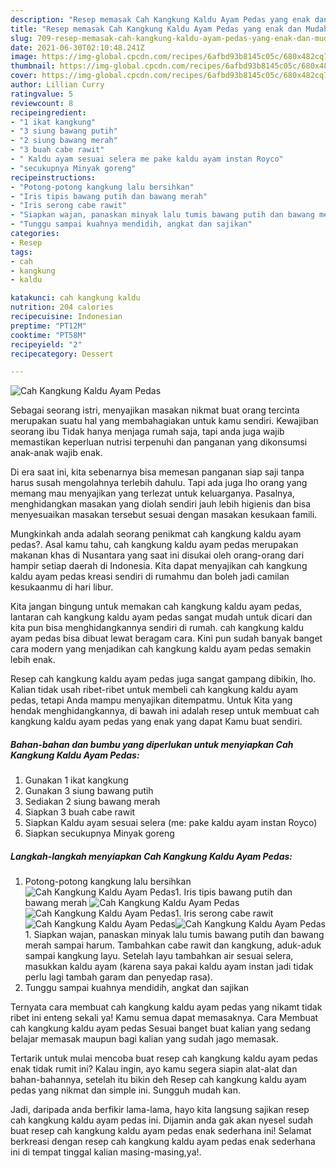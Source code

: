 ```yaml
---
description: "Resep memasak Cah Kangkung Kaldu Ayam Pedas yang enak dan Mudah Dibuat"
title: "Resep memasak Cah Kangkung Kaldu Ayam Pedas yang enak dan Mudah Dibuat"
slug: 709-resep-memasak-cah-kangkung-kaldu-ayam-pedas-yang-enak-dan-mudah-dibuat
date: 2021-06-30T02:10:48.241Z
image: https://img-global.cpcdn.com/recipes/6afbd93b8145c05c/680x482cq70/cah-kangkung-kaldu-ayam-pedas-foto-resep-utama.jpg
thumbnail: https://img-global.cpcdn.com/recipes/6afbd93b8145c05c/680x482cq70/cah-kangkung-kaldu-ayam-pedas-foto-resep-utama.jpg
cover: https://img-global.cpcdn.com/recipes/6afbd93b8145c05c/680x482cq70/cah-kangkung-kaldu-ayam-pedas-foto-resep-utama.jpg
author: Lillian Curry
ratingvalue: 5
reviewcount: 8
recipeingredient:
- "1 ikat kangkung"
- "3 siung bawang putih"
- "2 siung bawang merah"
- "3 buah cabe rawit"
- " Kaldu ayam sesuai selera me pake kaldu ayam instan Royco"
- "secukupnya Minyak goreng"
recipeinstructions:
- "Potong-potong kangkung lalu bersihkan"
- "Iris tipis bawang putih dan bawang merah"
- "Iris serong cabe rawit"
- "Siapkan wajan, panaskan minyak lalu tumis bawang putih dan bawang merah sampai harum. Tambahkan cabe rawit dan kangkung, aduk-aduk sampai kangkung layu. Setelah layu tambahkan air sesuai selera, masukkan kaldu ayam (karena saya pakai kaldu ayam instan jadi tidak perlu lagi tambah garam dan penyedap rasa)."
- "Tunggu sampai kuahnya mendidih, angkat dan sajikan"
categories:
- Resep
tags:
- cah
- kangkung
- kaldu

katakunci: cah kangkung kaldu 
nutrition: 204 calories
recipecuisine: Indonesian
preptime: "PT12M"
cooktime: "PT58M"
recipeyield: "2"
recipecategory: Dessert

---
```



![Cah Kangkung Kaldu Ayam Pedas](https://img-global.cpcdn.com/recipes/6afbd93b8145c05c/680x482cq70/cah-kangkung-kaldu-ayam-pedas-foto-resep-utama.jpg)

Sebagai seorang istri, menyajikan masakan nikmat buat orang tercinta merupakan suatu hal yang membahagiakan untuk kamu sendiri. Kewajiban seorang ibu Tidak hanya menjaga rumah saja, tapi anda juga wajib memastikan keperluan nutrisi terpenuhi dan panganan yang dikonsumsi anak-anak wajib enak.

Di era  saat ini, kita sebenarnya bisa memesan panganan siap saji tanpa harus susah mengolahnya terlebih dahulu. Tapi ada juga lho orang yang memang mau menyajikan yang terlezat untuk keluarganya. Pasalnya, menghidangkan masakan yang diolah sendiri jauh lebih higienis dan bisa menyesuaikan masakan tersebut sesuai dengan masakan kesukaan famili. 



Mungkinkah anda adalah seorang penikmat cah kangkung kaldu ayam pedas?. Asal kamu tahu, cah kangkung kaldu ayam pedas merupakan makanan khas di Nusantara yang saat ini disukai oleh orang-orang dari hampir setiap daerah di Indonesia. Kita dapat menyajikan cah kangkung kaldu ayam pedas kreasi sendiri di rumahmu dan boleh jadi camilan kesukaanmu di hari libur.

Kita jangan bingung untuk memakan cah kangkung kaldu ayam pedas, lantaran cah kangkung kaldu ayam pedas sangat mudah untuk dicari dan kita pun bisa menghidangkannya sendiri di rumah. cah kangkung kaldu ayam pedas bisa dibuat lewat beragam cara. Kini pun sudah banyak banget cara modern yang menjadikan cah kangkung kaldu ayam pedas semakin lebih enak.

Resep cah kangkung kaldu ayam pedas juga sangat gampang dibikin, lho. Kalian tidak usah ribet-ribet untuk membeli cah kangkung kaldu ayam pedas, tetapi Anda mampu menyajikan ditempatmu. Untuk Kita yang hendak menghidangkannya, di bawah ini adalah resep untuk membuat cah kangkung kaldu ayam pedas yang enak yang dapat Kamu buat sendiri.

<!--inarticleads1-->

##### Bahan-bahan dan bumbu yang diperlukan untuk menyiapkan Cah Kangkung Kaldu Ayam Pedas:

1. Gunakan 1 ikat kangkung
1. Gunakan 3 siung bawang putih
1. Sediakan 2 siung bawang merah
1. Siapkan 3 buah cabe rawit
1. Siapkan  Kaldu ayam sesuai selera (me: pake kaldu ayam instan Royco)
1. Siapkan secukupnya Minyak goreng




<!--inarticleads2-->

##### Langkah-langkah menyiapkan Cah Kangkung Kaldu Ayam Pedas:

1. Potong-potong kangkung lalu bersihkan
<img src="https://img-global.cpcdn.com/steps/f71ba6c2fd83a6a0/160x128cq70/cah-kangkung-kaldu-ayam-pedas-langkah-memasak-1-foto.jpg" alt="Cah Kangkung Kaldu Ayam Pedas">1. Iris tipis bawang putih dan bawang merah
<img src="https://img-global.cpcdn.com/steps/08dceff75024914d/160x128cq70/cah-kangkung-kaldu-ayam-pedas-langkah-memasak-2-foto.jpg" alt="Cah Kangkung Kaldu Ayam Pedas"><img src="https://img-global.cpcdn.com/steps/073b031d9bb2e803/160x128cq70/cah-kangkung-kaldu-ayam-pedas-langkah-memasak-2-foto.jpg" alt="Cah Kangkung Kaldu Ayam Pedas">1. Iris serong cabe rawit
<img src="https://img-global.cpcdn.com/steps/ef8a316683830398/160x128cq70/cah-kangkung-kaldu-ayam-pedas-langkah-memasak-3-foto.jpg" alt="Cah Kangkung Kaldu Ayam Pedas"><img src="https://img-global.cpcdn.com/steps/a7e8442945b26345/160x128cq70/cah-kangkung-kaldu-ayam-pedas-langkah-memasak-3-foto.jpg" alt="Cah Kangkung Kaldu Ayam Pedas">1. Siapkan wajan, panaskan minyak lalu tumis bawang putih dan bawang merah sampai harum. Tambahkan cabe rawit dan kangkung, aduk-aduk sampai kangkung layu. Setelah layu tambahkan air sesuai selera, masukkan kaldu ayam (karena saya pakai kaldu ayam instan jadi tidak perlu lagi tambah garam dan penyedap rasa).
1. Tunggu sampai kuahnya mendidih, angkat dan sajikan




Ternyata cara membuat cah kangkung kaldu ayam pedas yang nikamt tidak ribet ini enteng sekali ya! Kamu semua dapat memasaknya. Cara Membuat cah kangkung kaldu ayam pedas Sesuai banget buat kalian yang sedang belajar memasak maupun bagi kalian yang sudah jago memasak.

Tertarik untuk mulai mencoba buat resep cah kangkung kaldu ayam pedas enak tidak rumit ini? Kalau ingin, ayo kamu segera siapin alat-alat dan bahan-bahannya, setelah itu bikin deh Resep cah kangkung kaldu ayam pedas yang nikmat dan simple ini. Sungguh mudah kan. 

Jadi, daripada anda berfikir lama-lama, hayo kita langsung sajikan resep cah kangkung kaldu ayam pedas ini. Dijamin anda gak akan nyesel sudah buat resep cah kangkung kaldu ayam pedas enak sederhana ini! Selamat berkreasi dengan resep cah kangkung kaldu ayam pedas enak sederhana ini di tempat tinggal kalian masing-masing,ya!.

